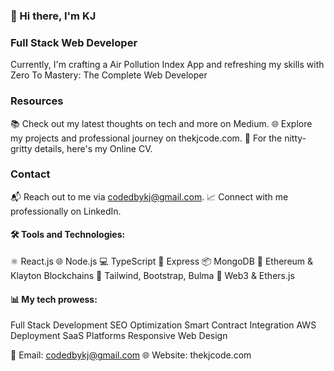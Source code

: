 ### 👋 Hi there, I'm KJ

<!--
**kjschelling/kjschelling** is a ✨ _special_ ✨ repository because its `README.md` (this file) appears on your GitHub profile.

Here are some ideas to get you started:

- 🔭 I’m currently working on ...
- 🌱 I’m currently learning ...
- 👯 I’m looking to collaborate on ...
- 🤔 I’m looking for help with ...
- 💬 Ask me about ...
- 📫 How to reach me: ...
- 😄 Pronouns: ...
- ⚡ Fun fact: ...
-->



### Full Stack Web Developer 

Currently, I'm crafting a Air Pollution Index App and refreshing my skills with Zero To Mastery: The Complete Web Developer

### Resources
📚 Check out my latest thoughts on tech and more on Medium.
🌐 Explore my projects and professional journey on thekjcode.com.
📄 For the nitty-gritty details, here's my Online CV.

### Contact
📬 Reach out to me via codedbykj@gmail.com.
📈 Connect with me professionally on LinkedIn.


#### 🛠️ Tools and Technologies:

⚛️ React.js
🌐 Node.js
💻 TypeScript
🧰 Express
📦 MongoDB
🌟 Ethereum & Klayton Blockchains
🎨 Tailwind, Bootstrap, Bulma
💎 Web3 & Ethers.js


#### 📊 My tech prowess:

Full Stack Development
SEO Optimization
Smart Contract Integration
AWS Deployment
SaaS Platforms
Responsive Web Design


📧 Email: codedbykj@gmail.com
🌐 Website: thekjcode.com
